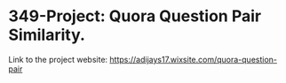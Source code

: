 # 349-Project: Quora Question Pair Similarity.

Link to the project website: https://adijays17.wixsite.com/quora-question-pair

